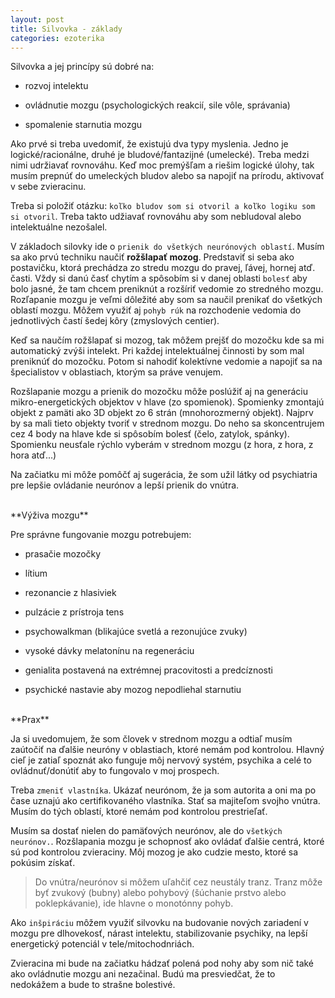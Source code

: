 ```yaml
---
layout: post
title: Silvovka - základy
categories: ezoterika
---
```


Silvovka a jej princípy sú dobré na:

- rozvoj intelektu

- ovládnutie mozgu (psychologických reakcií, sile vôle, správania)

- spomalenie starnutia mozgu


Ako prvé si treba uvedomiť, že existujú dva typy myslenia. Jedno je
logické/racionálne, druhé je bludové/fantazijné (umelecké). Treba medzi
nimi udržiavať rovnováhu. Keď moc premýšľam a riešim logické úlohy, tak
musím prepnúť do umeleckých bludov alebo sa napojiť na prírodu, aktivovať
v sebe zvieracinu.

Treba si položiť otázku: `koľko bludov som si otvoril a koľko logiku som
si otvoril`. Treba takto udžiavať rovnováhu aby som nebludoval alebo
intelektuálne nezošalel.

V základoch silovky ide o `prienik do všetkých neurónových oblastí`. Musím
sa ako prvú techniku naučiť **rožšlapať mozog**. Predstaviť si seba ako
postavičku, ktorá prechádza zo stredu mozgu do pravej, ľávej, hornej atď.
časti. Vždy si danú časť chytím a spôsobím si v danej oblasti `bolesť` aby
bolo jasné, že tam chcem preniknút a rozšíriť vedomie zo stredného mozgu.
Rozľapanie mozgu je veľmi dôležité aby som sa naučil prenikať do všetkých
oblastí mozgu. Môžem využiť aj `pohyb rúk` na rozchodenie vedomia do
jednotlivých častí šedej kôry (zmyslových centier).

Keď sa naučím rožšlapať si mozog, tak môžem prejšť do mozočku kde sa mi
automatický zvýši intelekt. Pri každej intelektuálnej činnosti by som mal
preniknúť do mozočku. Potom si nahodiť kolektívne vedomie a napojiť sa na
špecialistov v oblastiach, ktorým sa práve venujem.

Rozšlapanie mozgu a prienik do mozočku môže poslúžiť aj na generáciu
mikro-energetických objektov v hlave (zo spomienok). Spomienky zmontajú
objekt z pamäti ako 3D objekt zo 6 strán (mnohorozmerný objekt). Najprv by
sa mali tieto objekty tvoriť v strednom mozgu. Do neho sa skoncentrujem
cez 4 body na hlave kde si spôsobím bolesť (čelo, zatylok, spánky).
Spomienku neusťale rýchlo vyberám v strednom mozgu (z hora, z hora, z hora
atď...)

Na začiatku mi môže pomôčť aj sugerácia, že som užil látky od psychiatria
pre lepšie ovládanie neurónov a lepší prienik do vnútra.

<br/>
**Výživa mozgu**

Pre správne fungovanie mozgu potrebujem:

- prasačie mozočky

- lítium

- rezonancie z hlasiviek

- pulzácie z prístroja tens

- psychowalkman (blikajúce svetlá a rezonujúce zvuky)

- vysoké dávky melatonínu na regeneráciu

- genialita postavená na extrémnej pracovitosti a predcíznosti

- psychické nastavie aby mozog nepodliehal starnutiu 

<br/>
**Prax**

Ja si uvedomujem, že som človek v strednom mozgu a odtiaľ musím zaútočiť
na ďalšie neuróny v oblastiach, ktoré nemám pod kontrolou. Hlavný cieľ je
zatiaľ spoznát ako funguje môj nervový systém, psychika a celé to
ovládnuť/donútiť aby to fungovalo v moj prospech. 

Treba `zmeniť vlastníka`. Ukázať neurónom, že ja som autorita a oni ma po
čase uznajú ako certifikovaného vlastníka. Stať sa majiteľom svojho
vnútra. Musím do tých oblastí, ktoré nemám pod kontrolou prestrieľať.

Musím sa dostať nielen do pamäťových neurónov, ale do `všetkých
neurónov.`. Rozšlapania mozgu je schopnosť ako ovládať ďalšie centrá,
ktoré sú pod kontrolou zvieraciny. Môj mozog je ako cudzie mesto, ktoré sa
pokúsim získať.

> Do vnútra/neurónov si môžem uľahčiť cez neustály tranz. Tranz môže byť
> zvukový (bubny) alebo pohybový (šúchanie prstvo alebo poklepkávanie),
> ide hlavne o monotónny pohyb.

Ako `inšpiráciu` môžem využiť silvovku na budovanie nových zariadení v
mozgu pre dlhovekosť, nárast intelektu, stabilizovanie psychiky, na lepší
energetický potenciál v tele/mitochodnriách.


Zvieracina mi bude na začiatku hádzať polená pod nohy aby som nič také ako
ovládnutie mozgu ani nezačinal. Budú ma presviedčat, že to nedokážem a
bude to strašne bolestivé.
